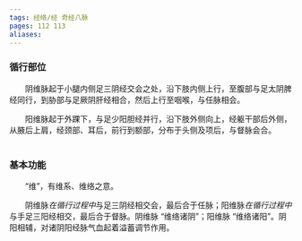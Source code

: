 ```yaml
---
tags: 经络/经 奇经八脉
pages: 112 113
aliases: 
---
```

### 循行部位
&emsp;&emsp;阴维脉起于小腿内侧足三阴经交会之处，沿下肢内侧上行，至腹部与足太阴脾经同行，到胁部与足厥阴肝经相合，然后上行至咽喉，与任脉相会。

&emsp;&emsp;阳维脉起于外踝下，与足少阳胆经并行，沿下肢外侧向上，经躯干部后外侧，从腋后上肩，经颈部、耳后，前行到额部，分布于头侧及项后，与督脉会合。<br></br>

### 基本功能
&emsp;&emsp;“维”，有维系、维络之意。

&emsp;&emsp;阴维脉<dfn>在循行过程中</dfn>与足三阴经相交会，最后合于任脉；阳维脉<dfn>在循行过程中</dfn>与手足三阳经相交，最后合于督脉。阴维脉 “维络诸阴”；阳维脉 “维络诸阳”。阴阳相辅，对诸阴阳经脉气血起着溢蓄调节作用。


<span>
	<span src="阴维脉.png" width=49% class="internal-embed">
	</span>
	<span src="阳维脉.png" width=40% class="internal-embed">
	</span>
</span>